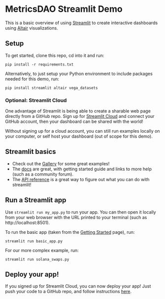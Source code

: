 # MetricsDAO Streamlit Demo
This is a basic overview of using [Streamlit](https://streamlit.io/) to create interactive dashboards using [Altair](https://altair-viz.github.io/) visualizations.

## Setup
To get started, clone this repo, cd into it and run:
```
pip install -r requirements.txt
```

Alternatively, to just setup your Python environment to include packages needed for this demo, run:
```
pip install streamlit altair vega_datasets
```

### Optional: Streamlit Cloud
One advantage of Streamlit is being able to create a sharable web page directly from a GitHub repo.
Sign up for [Streamlit Cloud](https://streamlit.io/cloud) and connect your GitHub account, then your dashboard can be shared with the world!

Without signing up for a cloud account, you can still run examples locally on your computer, or self host your dashboard (out of scope for this demo).


## Streamlit basics
- Check out the [Gallery](https://streamlit.io/gallery) for some great examples!
- The [docs](https://docs.streamlit.io/) are great, with getting started guide and links to more help (such as a community forum).
- The [API reference](https://docs.streamlit.io/library/api-reference) is a great way to figure out what you can do with streamlit!

## Run a Streamlit app
Use `streamlit run my_app.py` to run your app.
You can then open it locally from your web browser with the URL printed to your terminal (such as http://localhost:8501).

To run the basic app (taken from the [Getting Started](https://docs.streamlit.io/library/get-started/create-an-app) page), run:
```
streamlit run basic_app.py 
```

For our more complex example, run:
```
streamlit run solana_swaps.py
```

## Deploy your app!
If you signed up for Streamlit Cloud, you can now deploy your app!
Just push your code to a GitHub repo, and follow instructions [here](https://docs.streamlit.io/streamlit-cloud/get-started).
